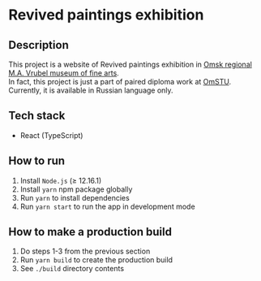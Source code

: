 # Revived paintings exhibition

## Description

This project is a website of Revived paintings exhibition
in [Omsk regional M.A. Vrubel museum of fine arts](https://vrubel.ru/).\
In fact, this project is just a part of paired diploma work at [OmSTU](https://omgtu.ru/english/).\
Currently, it is available in Russian language only.

## Tech stack

* React (TypeScript)

## How to run

1. Install `Node.js` (≥ 12.16.1)
2. Install `yarn` npm package globally
3. Run `yarn` to install dependencies
4. Run `yarn start` to run the app in development mode

## How to make a production build

1. Do steps 1-3 from the previous section
2. Run `yarn build` to create the production build
3. See `./build` directory contents
